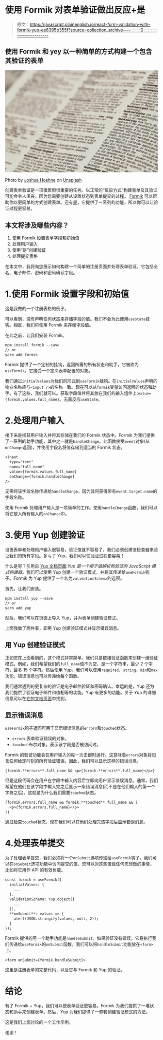 # 使用 Formik 对表单验证做出反应+是

> 原文：<https://javascript.plainenglish.io/react-form-validation-with-formik-yup-ee6395b355f?source=collection_archive---------0----------------------->

## 使用 Formik 和 yey 以一种简单的方式构建一个包含其验证的表单

![](img/35ecb00f2fddb4b2bce588ca6231c910.png)

Photo by [Joshua Hoehne](https://unsplash.com/@mrthetrain?utm_source=unsplash&utm_medium=referral&utm_content=creditCopyText) on [Unsplash](/?utm_source=unsplash&utm_medium=referral&utm_content=creditCopyText)

创建表单验证是一项很累但很重要的任务。以正常的“反应方式”构建表单及其验证可能会令人沮丧，因为您需要创建从设置状态到表单提交的过程。 [Formik](https://jaredpalmer.com/formik/) 可以帮助你以更简单的方式创建表单。还有[是](https://github.com/jquense/yup)，它提供了一系列的功能，所以你可以让验证过程更容易。

## 本文将涉及哪些内容？

1.  使用 Formik 设置表单字段和初始值
2.  处理用户输入
3.  使用“是”创建验证
4.  处理提交表格

在本文中，我将向您展示如何构建一个简单的注册页面并处理表单验证。它包括全名、电子邮件、密码和密码确认字段。

# 1.使用 Formik 设置字段和初始值

这是我做的一个注册表格的例子。

可以看到，没有声明任何状态来存储字段的值。我们不会为此使用`useState`挂钩。相反，我们将使用 Formik 来存储字段值。

在此之前，让我们安装 Formik。

```
npm install formik --save
// or
yarn add formik
```

Formik 提供了一个定制的挂钩，返回所需的所有状态和助手，它被称为`useFormik`。它接受一个定义表单配置的对象。

我们通过`initialValues`为我们的形式到`useFormik`挂钩。在`initialValues`声明的物业名称应与`<input />`的名称一致。现在可以从`formik`变量访问返回的状态和助手。有了这些，我们就可以。获取字段值并将其放在我们的输入组件上:`value={formik.values.full_name}`。无需反应`useState`。

# 2.处理用户输入

接下来是捕获用户输入并将其存储在我们的 Formik 状态中。Formik 为我们提供了一系列的助手功能，其中之一就是`handleChange`。此函数接受`event`对象(从`onChange`返回)，并使用字段名将值存储到适当的 Formik 状态。

```
<input
  type="text"
  name="full_name"
  value={formik.values.full_name}
  onChange={formik.handleChange} 
/>
```

无需将该字段名称传递给`handleChange`，因为其将获得带有`event.target.name`的字段名称。

使用 Formik 处理用户输入是一项简单的工作。使用`handleChange`函数，我们可以将它放入所有输入的`onChange`中。

# 3.使用 Yup 创建验证

设置表单和处理用户输入很容易，验证值就不容易了。我们必须创建值检查器来验证我们的所有字段。多亏了 Yup，我们可以使验证过程更容易！

什么是呀？引用自 [Yup 文档页面](https://github.com/jquense/yup):*Yup 是一个用于值解析和验证的 JavaScript 模式构建器*。我们可以使用 Yup 创建一个验证模式，并将其传递给`useFormik`钩子。Formik 为 Yup 提供了一个名为`validationSchema`的选项。

首先，让我们安装。

```
npm install yup --save
// or
yarn add yup
```

然后，我们可以在页面上导入 Yup，并为表单创建验证模式。

上面我做了两件事，即用 Yup 创建验证模式并显示错误消息。

## 用 Yup 创建验证模式

正如您在上面看到的，这个模式非常简单。我们只是链接验证函数来创建一组验证模式。例如，我们希望我们的`full_name`值不为空，是一个字符串，最少 2 个字符，最多 15 个字符。然后使用 Yup，我们可以使用`required`、`string`、`min`和`max`功能。错误消息也可以传递给每个函数。

我们通常遇到的更复杂的验证是电子邮件验证和密码确认。幸运的是，Yup 还为我们提供了验证电子邮件和值相等的功能。Yup 有更多的功能。关于 Yup 的详细信息可以在[它的文档页面](https://github.com/jquense/yup)中找到。

## 显示错误消息

`useFormik`钩子返回可用于显示错误信息的`errors`和`touched`状态。

*   `errors`:表单验证错误的对象。
*   `touched`:布尔对象，表示该字段是否被访问过。

Formik 的验证功能会在用户输入的每一次击键时运行。这意味着`errors`对象将包含任何给定时刻的所有验证错误。因此，我们可以显示这样的错误消息。

```
{formik.**errors**.full_name && <p>{formik.**errors**.full_name}</p>}
```

但是这段代码会在用户在字段中输入内容后立即向用户显示错误消息。通常，我们希望在他们在该字段中输入完之后显示一条错误消息(而不是在他们输入的第一个字符之后)。这就是为什么我们需要`touched`状态。

```
{formik.errors.full_name && formik.**touched**.full_name && (
  <p>{formik.errors.full_name}</p>
)}
```

通过检查`touched`状态，现在我们可以在他们处理完该字段后显示错误消息。

# 4.处理表单提交

为了处理表单提交，我们必须将一个`onSubmit`选项传递给`useFormik`钩子。我们可以在`onSubmit`选项功能中访问提交的值。您可以对这些值做任何您想做的事情，比如将它用作 API 的有效负载。

```
const formik = useFormik({
  initialValues: {
    ...
  },
  validationSchema: Yup.object({
    ...
  }),
  **onSubmit**: values => {
    alert(JSON.stringify(values, null, 2));  
  }
});
```

Formik 提供的另一个助手功能是`handleSubmit`。如果验证没有错误，它将执行我们传递给`useFormik`的`onSubmit`函数。我们可以把`handleSubmit`功能放在`<form>`上。

```
<form onSubmit={formik.handleSubmit}>
```

这里是注册表单的完整代码，以及它与 Formik 和 Yup 的验证。

# 结论

有了 Formik + Yup，我们可以使表单验证更容易。Formik 为我们提供了一堆状态和助手来创建表单。然后，Yup 为我们提供了一整套创建验证模式的方法。

这是我们上面讨论的一个工作示例。

谢谢！